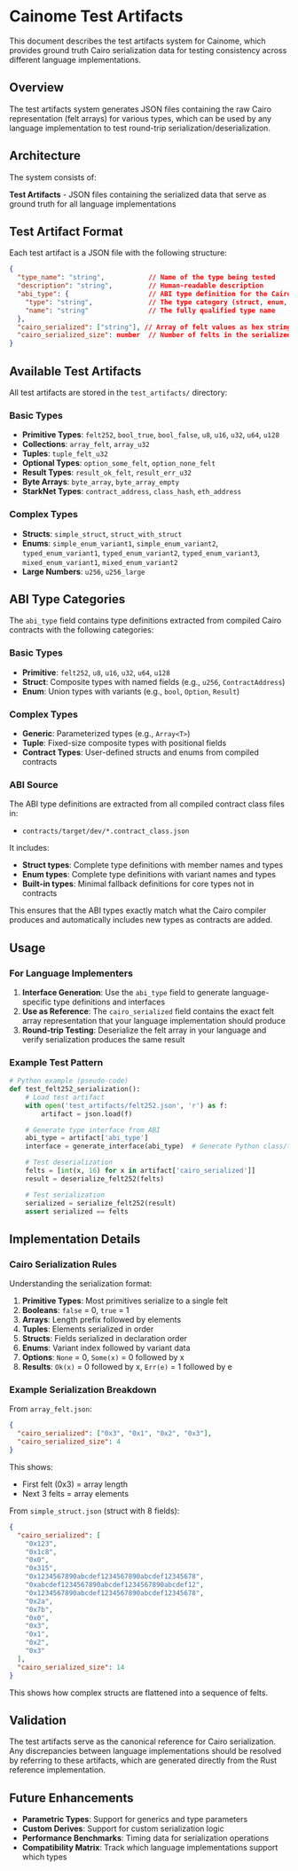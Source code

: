 # Cainome Test Artifacts

This document describes the test artifacts system for Cainome, which provides ground truth Cairo serialization data for testing consistency across different language implementations.

## Overview

The test artifacts system generates JSON files containing the raw Cairo representation (felt arrays) for various types, which can be used by any language implementation to test round-trip serialization/deserialization.

## Architecture

The system consists of:

**Test Artifacts** - JSON files containing the serialized data that serve as ground truth for all language implementations

## Test Artifact Format

Each test artifact is a JSON file with the following structure:

```json
{
  "type_name": "string",           // Name of the type being tested
  "description": "string",         // Human-readable description
  "abi_type": {                    // ABI type definition for the Cairo type
    "type": "string",              // The type category (struct, enum, felt252, etc.)
    "name": "string"               // The fully qualified type name
  },
  "cairo_serialized": ["string"], // Array of felt values as hex strings
  "cairo_serialized_size": number  // Number of felts in the serialized representation
}
```

## Available Test Artifacts

All test artifacts are stored in the `test_artifacts/` directory:

### Basic Types

- **Primitive Types**: `felt252`, `bool_true`, `bool_false`, `u8`, `u16`, `u32`, `u64`, `u128`
- **Collections**: `array_felt`, `array_u32`
- **Tuples**: `tuple_felt_u32`
- **Optional Types**: `option_some_felt`, `option_none_felt`
- **Result Types**: `result_ok_felt`, `result_err_u32`
- **Byte Arrays**: `byte_array`, `byte_array_empty`
- **StarkNet Types**: `contract_address`, `class_hash`, `eth_address`

### Complex Types

- **Structs**: `simple_struct`, `struct_with_struct`
- **Enums**: `simple_enum_variant1`, `simple_enum_variant2`, `typed_enum_variant1`, `typed_enum_variant2`, `typed_enum_variant3`, `mixed_enum_variant1`, `mixed_enum_variant2`
- **Large Numbers**: `u256`, `u256_large`

## ABI Type Categories

The `abi_type` field contains type definitions extracted from compiled Cairo contracts with the following categories:

### Basic Types

- **Primitive**: `felt252`, `u8`, `u16`, `u32`, `u64`, `u128`
- **Struct**: Composite types with named fields (e.g., `u256`, `ContractAddress`)
- **Enum**: Union types with variants (e.g., `bool`, `Option`, `Result`)

### Complex Types

- **Generic**: Parameterized types (e.g., `Array<T>`)
- **Tuple**: Fixed-size composite types with positional fields
- **Contract Types**: User-defined structs and enums from compiled contracts

### ABI Source

The ABI type definitions are extracted from all compiled contract class files in:

- `contracts/target/dev/*.contract_class.json`

It includes:

- **Struct types**: Complete type definitions with member names and types
- **Enum types**: Complete type definitions with variant names and types
- **Built-in types**: Minimal fallback definitions for core types not in contracts

This ensures that the ABI types exactly match what the Cairo compiler produces and automatically includes new types as contracts are added.

## Usage

### For Language Implementers

1.  **Interface Generation**: Use the `abi_type` field to generate language-specific type definitions and interfaces
2.  **Use as Reference**: The `cairo_serialized` field contains the exact felt array representation that your language implementation should produce
3.  **Round-trip Testing**: Deserialize the felt array in your language and verify serialization produces the same result

### Example Test Pattern

```python
# Python example (pseudo-code)
def test_felt252_serialization():
    # Load test artifact
    with open('test_artifacts/felt252.json', 'r') as f:
        artifact = json.load(f)

    # Generate type interface from ABI
    abi_type = artifact['abi_type']
    interface = generate_interface(abi_type)  # Generate Python class/type

    # Test deserialization
    felts = [int(x, 16) for x in artifact['cairo_serialized']]
    result = deserialize_felt252(felts)

    # Test serialization
    serialized = serialize_felt252(result)
    assert serialized == felts
```

## Implementation Details

### Cairo Serialization Rules

Understanding the serialization format:

1.  **Primitive Types**: Most primitives serialize to a single felt
2.  **Booleans**: `false` = 0, `true` = 1
3.  **Arrays**: Length prefix followed by elements
4.  **Tuples**: Elements serialized in order
5.  **Structs**: Fields serialized in declaration order
6.  **Enums**: Variant index followed by variant data
7.  **Options**: `None` = 0, `Some(x)` = 0 followed by x
8.  **Results**: `Ok(x)` = 0 followed by x, `Err(e)` = 1 followed by e

### Example Serialization Breakdown

From `array_felt.json`:

```json
{
  "cairo_serialized": ["0x3", "0x1", "0x2", "0x3"],
  "cairo_serialized_size": 4
}
```

This shows:

- First felt (0x3) = array length
- Next 3 felts = array elements

From `simple_struct.json` (struct with 8 fields):

```json
{
  "cairo_serialized": [
    "0x123",
    "0x1c8",
    "0x0",
    "0x315",
    "0x1234567890abcdef1234567890abcdef12345678",
    "0xabcdef1234567890abcdef1234567890abcdef12",
    "0x1234567890abcdef1234567890abcdef12345678",
    "0x2a",
    "0x7b",
    "0x0",
    "0x3",
    "0x1",
    "0x2",
    "0x3"
  ],
  "cairo_serialized_size": 14
}
```

This shows how complex structs are flattened into a sequence of felts.

## Validation

The test artifacts serve as the canonical reference for Cairo serialization. Any discrepancies between language implementations should be resolved by referring to these artifacts, which are generated directly from the Rust reference implementation.

## Future Enhancements

- **Parametric Types**: Support for generics and type parameters
- **Custom Derives**: Support for custom serialization logic
- **Performance Benchmarks**: Timing data for serialization operations
- **Compatibility Matrix**: Track which language implementations support which types
